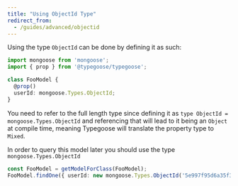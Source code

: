 ```yaml
---
title: "Using ObjectId Type"
redirect_from:
  - /guides/advanced/objectid
---
```


Using the type `ObjectId` can be done by defining it as such:

```ts
import mongoose from 'mongoose';
import { prop } from '@typegoose/typegoose';

class FooModel {
  @prop()
  userId: mongoose.Types.ObjectId;
}
```

You need to refer to the full length type since defining it as `type ObjectId = mongoose.Types.ObjectId` and referencing that will lead to it being an `Object` at compile time, meaning Typegoose will translate the property type to `Mixed`.

In order to query this model later you should use the type `mongoose.Types.ObjectId`

```ts
const FooModel = getModelForClass(FooModel);
FooModel.findOne({ userId: new mongoose.Types.ObjectId('5e997f95d6a35f3a0def3339') })
```
